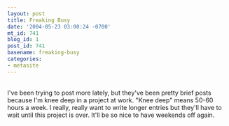 ```yaml
---
layout: post
title: Freaking Busy
date: '2004-05-23 03:00:24 -0700'
mt_id: 741
blog_id: 1
post_id: 741
basename: freaking-busy
categories:
- metasite
---
```

<br />I've been trying to post more lately, but they've been pretty brief posts because I'm knee deep in a project at work. "Knee deep" means 50-60 hours a week. I really, really want to write longer entries but they'll have to wait until this project is over. It'll be so nice to have weekends off again.<br /><br /><br />
